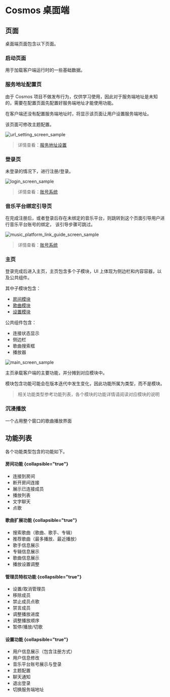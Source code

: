 # Cosmos 桌面端

## 页面

桌面端页面包含以下页面。

###  启动页面

用于加载客户端运行时的一些基础数据。

### 服务地址配置页

由于 Cosmos 项目不做发布行为，仅供学习使用，因此对于服务端地址是未知的，需要在配置页面先配置好服务端地址才能使用功能。

在客户端还没有配置服务端地址时，将显示该页面让用户设置服务端地址。

该页面可修改主题配置。

![url_setting_screen_sample](url_setting_screen_sample.png)

> 详情查看：[服务地址设置](server_url.md)

### 登录页

未登录的情况下，进行注册/登录。

![login_screen_sample](login_screen_sample.png)

> 详情查看：[账号系统](account.md)

### 音乐平台绑定引导页

在完成注册后，或者登录后存在未绑定的音乐平台，则跳转到这个页面引导用户进行音乐平台账号的绑定， 
该引导步骤可跳过。

![music_platform_link_guide_screen_sample](music_platform_link_guide_screen_sample.png)

> 详情查看：[账号系统](account.md)

### 主页

登录完成后进入主页，主页包含多个子模块，UI 上体现为侧边栏和内容容器，以及公共组件。

其中子模块包含：
- [房间模块](room.md)
- [歌曲模块](songs.md)
- [设置模块](setting.md)

公共组件包含：
- 连接状态显示
- 侧边栏
- 歌曲搜索框
- 播放器

![main_screen_sample](main_screen_sample.png)

主页承载客户端的主要功能，并分摊到对应模块中。

模块包含功能可能会在版本迭代中发生变化，因此功能所属为类型，而不是模块。

> 相关功能类型参考功能列表，各个模块的功能详情请阅读对应模块的说明

### 沉浸播放

一个占用整个窗口的歌曲播放界面

## 功能列表

各个功能类型包含的功能如下。

#### 房间功能 {collapsible="true"}
- 连接到房间
- 断开房间连接
- 展示已连接成员
- 播放列表
- 文字聊天
- 点歌

#### 歌曲扩展功能 {collapsible="true"}
- 搜索歌曲（歌曲、歌手、专辑）
- 推荐歌曲（最多播放、最近播放）
- 歌手信息展示
- 专辑信息展示
- 歌曲信息展示
- 播放设置调整

#### 管理员特权功能 {collapsible="true"}
- 设置/取消管理员
- 移除成员
- 禁止成员点歌
- 禁言成员
- 调整播放进度
- 调整播放顺序
- 暂停/播放/切歌

#### 设置功能 {collapsible="true"}
- 用户信息展示（包含注册方式）
- 用户信息修改
- 音乐平台账号展示与登录
- 主题配置
- 聊天通知
- 退出登录
- 切换服务端地址